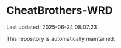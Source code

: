 # CheatBrothers-WRD

Last updated: 2025-06-24 08:07:23

This repository is automatically maintained.
